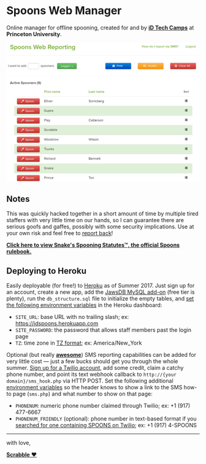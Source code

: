 # Spoons Web Manager
Online manager for offline spooning, created for and by [**iD Tech Camps**](https://www.idtech.com/) at **Princeton University**.

![screenshot](screenshot.png)

## Notes

This was quickly hacked together in a short amount of time by multiple tired staffers with very little time on our hands, so I can guarantee there are serious goofs and gaffes, possibly with some security implications. Use at your own risk and feel free to [report back](https://github.com/jakejarvis/spoons/issues)!

[**Click here to view Snake's Spooning Statutes™, the official Spoons rulebook.**](https://docs.google.com/document/d/1Gc0H1ITcNZ0Fg3WQI4Q4HtMpMUBrT_2PReOWc62RIQU/edit?usp=sharing)


## Deploying to Heroku

Easily deployable (for free!) to [Heroku](https://www.heroku.com/) as of Summer 2017. Just sign up for an account, create a new app, add the [JawsDB MySQL add-on](https://elements.heroku.com/addons/jawsdb) (free tier is plenty), run the `db_structure.sql` file to initialize the empty tables, and [set the following environment variables](https://devcenter.heroku.com/articles/config-vars#setting-up-config-vars-for-a-deployed-application) in the Heroku dashboard:

- `SITE_URL`: base URL with no trailing slash; ex: https://idspoons.herokuapp.com
- `SITE_PASSWORD`: the password that allows staff members past the login page
- `TZ`: time zone in [TZ format](https://en.wikipedia.org/wiki/List_of_tz_database_time_zones); ex: America/New_York

Optional (but really [**awesome**](http://synonymsforawesome.com)) SMS reporting capabilities can be added for very little cost — just a few bucks should get you through the whole summer. [Sign up for a Twilio account](https://www.twilio.com/), add some credit, claim a catchy phone number, and point its text webhook callback to `http://{your domain}/sms_hook.php` via HTTP POST. Set the following additional [environment variables](https://devcenter.heroku.com/articles/config-vars#setting-up-config-vars-for-a-deployed-application) so the header knows to show a link to the SMS how-to page (`sms.php`) and what number to show on that page:

- `PHONENUM`: numeric phone number claimed through Twilio; ex: +1 (917) 477-6667
- `PHONENUM_FRIENDLY` (optional): phone number in text-based format if you [searched for one containing SPOONS on Twilio](https://support.twilio.com/hc/en-us/articles/223135247-How-to-search-for-phone-numbers); ex: +1 (917) 4-SPOONS

---

with love,

[**Scrabble** ♥](https://jakejarvis.com)